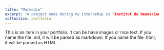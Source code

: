 ```yaml
---
title: "Marmodio"
excerpt: "A project made during my internship in "Institut de Neuosciences de la Timone" along with  Charly Lamothe and Pascal Belin. It is machine learning-based software to denoise, detect and extract marmosets' or any type of monkey' sounds. Once extracted, sounds can be classified in a semi-supervised manner by experts.<br/><img src='/images/500x300.png'>"
collection: portfolio
---
```


This is an item in your portfolio. It can be have images or nice text. If you name the file .md, it will be parsed as markdown. If you name the file .html, it will be parsed as HTML. 
